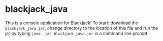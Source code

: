 # blackjack_java

This is a console application for Blackjack! To start: download the `blackjack_java.jar`, change directory to the location of this file and run the jar by typing `java -jar blackjack_java.jar` in a command line prompt.
